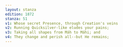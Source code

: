 ```yaml
---
layout: stanza
edition: 1872
stanza: 51
v1: Whose secret Presence, through Creation's veins
v2: Running Quicksilver-like eludes your pains;
v3: Taking all shapes from Máh to Máhi; and
v4: They change and perish all--but He remains;
---
```

